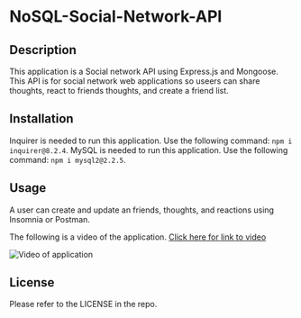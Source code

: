 # NoSQL-Social-Network-API

## Description

This application is a Social network API using Express.js and Mongoose. This API is for social network web applications so useers can share thoughts, react to friends thoughts, and create a friend list. 

## Installation

Inquirer is needed to run this application.
Use the following command: `npm i inquirer@8.2.4`.
MySQL is needed to run this application. 
Use the following command: `npm i mysql2@2.2.5`.

## Usage

A user can create and update an friends, thoughts, and reactions using Insomnia or Postman. 

The following is a video of the application. [Click here for link to video](https://drive.google.com/file/d/1wVoEW6QsdpW_zXdfhPfUSrRQk2ZHBsC6/view)

![Video of application](/assets/SQL-Employee-Tracker-Demo.gif)

## License

Please refer to the LICENSE in the repo.